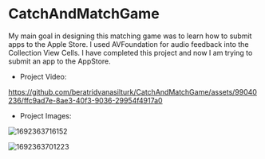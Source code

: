# CatchAndMatchGame

My main goal in designing this matching game was to learn how to submit apps to the Apple Store. I used AVFoundation for audio feedback into the Collection View Cells. I have completed this project and now I am trying to submit an app to the AppStore.

- Project Video:

https://github.com/beratridvanasilturk/CatchAndMatchGame/assets/99040236/ffc9ad7e-8ae3-40f3-9036-29954f4917a0

- Project Images:


![1692363716152](https://github.com/beratridvanasilturk/CatchAndMatchGame/assets/99040236/883a194f-b35f-4da3-ac7d-e7fb582c6da6)

![1692363701223](https://github.com/beratridvanasilturk/CatchAndMatchGame/assets/99040236/906484c2-34c1-47b0-94e3-b016471b9684)
